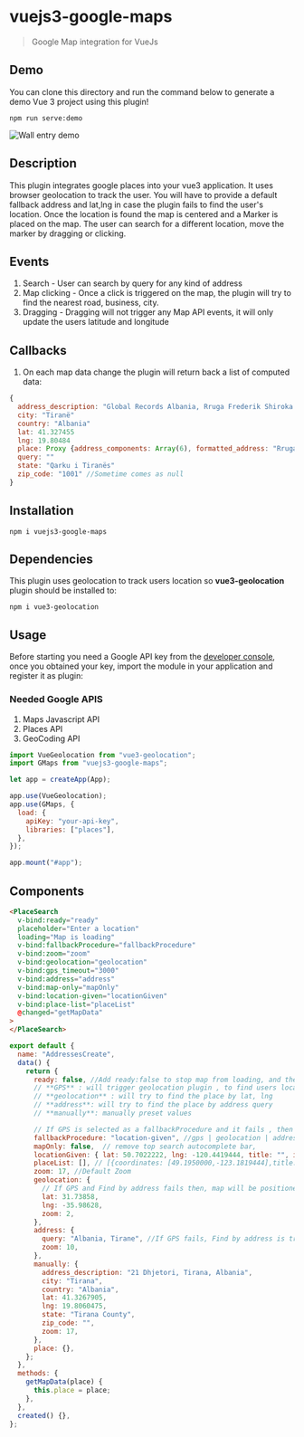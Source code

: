 # vuejs3-google-maps

> Google Map integration for VueJs

## Demo

You can clone this directory and run the command below to generate a demo Vue 3 project using this plugin!
```
npm run serve:demo
```

![Wall entry demo](https://max.al/uploads/md/vuejs3-google-maps_preview.png)

## Description
This plugin integrates google places into your vue3 application. It uses browser geolocation to track the user. You will have to provide a default fallback address and lat,lng in case the plugin fails to find the user's location. Once the location is found the map is centered and a Marker is placed on the map. The user can search for a different location, move the marker by dragging or clicking.

## Events
1. Search - User can search by query for any kind of address
2. Map clicking - Once a click is triggered on the map, the plugin will try to find the nearest road, business, city.
3. Dragging - Dragging will not trigger any Map API events, it will only update the users latitude and longitude

## Callbacks
1. On each map data change the plugin will return back a list of computed data:

```js
{
  address_description: "Global Records Albania, Rruga Frederik Shiroka 3, Tiranë, Albania"
  city: "Tiranë"
  country: "Albania"
  lat: 41.327455
  lng: 19.80484
  place: Proxy {address_components: Array(6), formatted_address: "Rruga Frederik Shiroka 3, Tiranë, Albania", geometry: {…}, name: "Global Records Albania", html_attributions: Array(0), …} //Google Maps API place object
  query: ""
  state: "Qarku i Tiranës"
  zip_code: "1001" //Sometime comes as null
}
```

## Installation

```
npm i vuejs3-google-maps
```

## Dependencies

This plugin uses geolocation to track users location so **vue3-geolocation** plugin should be installed to:
```
npm i vue3-geolocation
```

## Usage

Before starting you need a Google API key from the [developer console](http://console.developers.google.com/), once you obtained your key, import the module in your application and register it as plugin:

### Needed Google APIS

1. Maps Javascript API
2. Places API
3. GeoCoding API

```js
import VueGeolocation from "vue3-geolocation";
import GMaps from "vuejs3-google-maps";

let app = createApp(App);

app.use(VueGeolocation);
app.use(GMaps, {
  load: {
    apiKey: "your-api-key",
    libraries: ["places"],
  },
});

app.mount("#app");
```

## Components

```html
<PlaceSearch
  v-bind:ready="ready"
  placeholder="Enter a location"
  loading="Map is loading"
  v-bind:fallbackProcedure="fallbackProcedure"
  v-bind:zoom="zoom"
  v-bind:geolocation="geolocation"
  v-bind:gps_timeout="3000"
  v-bind:address="address"
  v-bind:map-only="mapOnly"
  v-bind:location-given="locationGiven"
  v-bind:place-list="placeList"
  @changed="getMapData"
>
</PlaceSearch>
```

```js
export default {
  name: "AddressesCreate",
  data() {
    return {
      ready: false, //Add ready:false to stop map from loading, and then when changed to true map will auto load
      // **GPS** : will trigger geolocation plugin , to find users location by GPS
      // **geolocation** : will try to find the place by lat, lng
      // **address**: will try to find the place by address query
      // **manually**: manually preset values

      // If GPS is selected as a fallbackProcedure and it fails , then address fallback is triggered and if address fails geolocation is triggered
      fallbackProcedure: "location-given", //gps | geolocation | address | manually | location-given
      mapOnly: false,  // remove top search autocomplete bar,
      locationGiven: { lat: 50.7022222, lng: -120.4419444, title: "", info:"", link: "", logo:""}, // only works once fallbackProcedure is location-given.
      placeList: [], // [{coordinates: [49.1950000,-123.1819444],title:'Vancouver (YVR)',logo:'https://ui-avatars.com/api/?name=Vancouver (YVR)', link:'https://ui-avatars.com/api/?name=Vancouver (YVR)', info:'Vancouver Int\'l',color:'red',icon:'circle'},{coordinates:[48.6469444,-123.4258333],title:'Victoria (YYJ)',info:'Victoria Int\'l',color:'red',icon:'triangle'},{coordinates:[50.7022222,-120.4419444],title:'Kamloops (YKA)',info:'YKA, Kamloops, BC',color:'red',icon:'triangle'},{coordinates:[47.4488889,-122.3091667],title:'Seattle (SEA)',info:'Seattle Tacoma Int\'l',color:'cyan',icon:'circle'},{coordinates:[48.7925000,-122.5375000],title:'Bellingham (BLI)',info:'Bellingham Int\'l',color:'cyan',icon:'triangle'},{coordinates:[46.9666667,-122.9000000],title:'Olympia (OLM)',info:'OLM, Olympia, WA',color:'cyan',icon:'triangle'},{coordinates:[45.5894400,-122.6068200],title:'Portland (PDX)',info:'Portland Int\'l',color:'lime',icon:'circle'},{coordinates:[44.1166667,-123.2166667],title:'Eugene (EUG)',info:'Mahlon Sweet Field',color:'lime',icon:'triangle'},{coordinates:[44.2541600,-121.1505100],title:'Redmond (RDM)',info:'Roberts Field',color:'lime',icon:'triangle'}],
      zoom: 17, //Default Zoom
      geolocation: {
        // If GPS and Find by address fails then, map will be positioned by a default geolocation
        lat: 31.73858,
        lng: -35.98628,
        zoom: 2,
      },
      address: {
        query: "Albania, Tirane", //If GPS fails, Find by address is triggered
        zoom: 10,
      },
      manually: {
        address_description: "21 Dhjetori, Tirana, Albania",
        city: "Tirana",
        country: "Albania",
        lat: 41.3267905,
        lng: 19.8060475,
        state: "Tirana County",
        zip_code: "",
        zoom: 17,
      },
      place: {},
    };
  },
  methods: {
    getMapData(place) {
      this.place = place;
    },
  },
  created() {},
};
```

